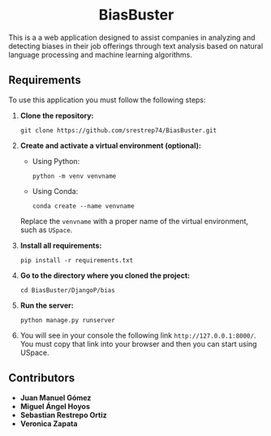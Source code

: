 <div align="center">

# BiasBuster

</div>

This is a a web application designed to assist companies in analyzing and detecting biases in their job offerings through text analysis based on natural language processing and machine learning algorithms.

## Requirements

To use this application you must follow the following steps:

1. **Clone the repository:**
    ```
    git clone https://github.com/srestrep74/BiasBuster.git
    ```

2. **Create and activate a virtual environment (optional):**
    - Using Python:
        
        ```
        python -m venv venvname
        ```
    - Using Conda:
        
        ```
        conda create --name venvname
        ```
    Replace the `venvname` with a proper name of the virtual environment, such as `USpace`.

3. **Install all requirements:**
    ```
    pip install -r requirements.txt
    ```

4. **Go to the directory where you cloned the project:**
    ```
    cd BiasBuster/DjangoP/bias
    ```

5. **Run the server:**
    ```
    python manage.py runserver
    ```

6. You will see in your console the following link `http://127.0.0.1:8000/`. You must copy that link into your browser and then you can start using USpace.

## Contributors

- **Juan Manuel Gómez**
- **Miguel Ángel Hoyos**
- **Sebastian Restrepo Ortiz**
- **Veronica Zapata**